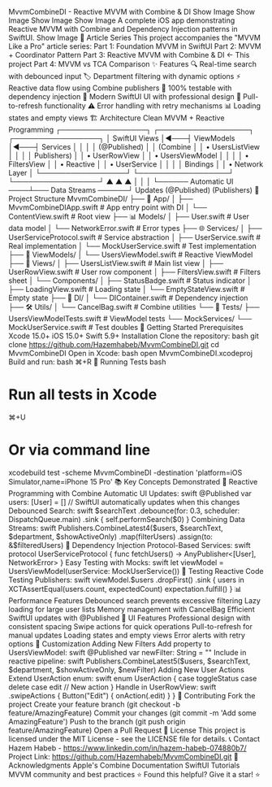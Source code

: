 
MvvmCombineDI - Reactive MVVM with Combine & DI
Show Image
 Show Image
 Show Image
 Show Image
A complete iOS app demonstrating Reactive MVVM with Combine and Dependency Injection patterns in SwiftUI.
Show Image
📖 Article Series
This project accompanies the "MVVM Like a Pro" article series:
Part 1: Foundation MVVM in SwiftUI
Part 2: MVVM + Coordinator Pattern
Part 3: Reactive MVVM with Combine & DI ← This project
Part 4: MVVM vs TCA Comparison
✨ Features
🔍 Real-time search with debounced input
🏷️ Department filtering with dynamic options
⚡ Reactive data flow using Combine publishers
🧪 100% testable with dependency injection
📱 Modern SwiftUI UI with professional design
🔄 Pull-to-refresh functionality
⚠️ Error handling with retry mechanisms
📊 Loading states and empty views
🏗️ Architecture
Clean MVVM + Reactive Programming
┌─────────────────┐    ┌──────────────────┐    ┌─────────────────┐
│   SwiftUI Views │◄───┤   ViewModels     │◄───┤   Services      │
│                 │    │  (@Published)    │    │ (Combine        │
│ • UsersListView │    │                  │    │  Publishers)    │
│ • UserRowView   │    │ • UsersViewModel │    │                 │
│ • FiltersView   │    │ • Reactive       │    │ • UserService   │
│                 │    │   Bindings       │    │ • Network Layer │
└─────────────────┘    └──────────────────┘    └─────────────────┘
         ▲                        ▲                        ▲
         │                        │                        │
         └────── Automatic UI ────┴─── Data Streams ──────┘
                Updates (@Published)     (Publishers)
📁 Project Structure
MvvmCombineDI/
├── 📱 App/
│   ├── MvvmCombineDIApp.swift        # App entry point with DI
│   └── ContentView.swift           # Root view
├── 📊 Models/
│   ├── User.swift                  # User data model
│   └── NetworkError.swift          # Error types
├── 🌐 Services/
│   ├── UserServiceProtocol.swift   # Service abstraction
│   ├── UserService.swift           # Real implementation
│   └── MockUserService.swift       # Test implementation
├── 🧠 ViewModels/
│   └── UsersViewModel.swift        # Reactive ViewModel
├── 📱 Views/
│   ├── UsersListView.swift         # Main list view
│   ├── UserRowView.swift           # User row component
│   ├── FiltersView.swift           # Filters sheet
│   └── Components/
│       ├── StatusBadge.swift       # Status indicator
│       ├── LoadingView.swift       # Loading state
│       └── EmptyStateView.swift    # Empty state
├── 💉 DI/
│   └── DIContainer.swift           # Dependency injection
├── 🛠️ Utils/
│   └── CancelBag.swift            # Combine utilities
└── 🧪 Tests/
    ├── UsersViewModelTests.swift   # ViewModel tests
    └── MockServices/
        └── MockUserService.swift   # Test doubles
🚀 Getting Started
Prerequisites
Xcode 15.0+
iOS 15.0+
Swift 5.9+
Installation
Clone the repository:
bash
git clone https://github.com/Hazemhabeb/MvvmCombineDI.git
cd MvvmCombineDI
Open in Xcode:
bash
open MvvmCombineDI.xcodeproj
Build and run:
bash
⌘+R
🧪 Running Tests
bash
# Run all tests in Xcode
⌘+U

# Or via command line
xcodebuild test -scheme MvvmCombineDI -destination 'platform=iOS Simulator,name=iPhone 15 Pro'
📚 Key Concepts Demonstrated
🔄 Reactive Programming with Combine
Automatic UI Updates:
swift
@Published var users: [User] = []
// SwiftUI automatically updates when this changes
Debounced Search:
swift
$searchText
    .debounce(for: 0.3, scheduler: DispatchQueue.main)
    .sink { self.performSearch($0) }
Combining Data Streams:
swift
Publishers.CombineLatest4($users, $searchText, $department, $showActiveOnly)
    .map(filterUsers)
    .assign(to: &$filteredUsers)
💉 Dependency Injection
Protocol-Based Services:
swift
protocol UserServiceProtocol {
    func fetchUsers() -> AnyPublisher<[User], NetworkError>
}
Easy Testing with Mocks:
swift
let viewModel = UsersViewModel(userService: MockUserService())
🧪 Testing Reactive Code
Testing Publishers:
swift
viewModel.$users
    .dropFirst()
    .sink { users in
        XCTAssertEqual(users.count, expectedCount)
        expectation.fulfill()
    }
📊 Performance Features
Debounced search prevents excessive filtering
Lazy loading for large user lists
Memory management with CancelBag
Efficient SwiftUI updates with @Published
🎨 UI Features
Professional design with consistent spacing
Swipe actions for quick operations
Pull-to-refresh for manual updates
Loading states and empty views
Error alerts with retry options
🔧 Customization
Adding New Filters
Add property to UsersViewModel:
swift
@Published var newFilter: String = ""
Include in reactive pipeline:
swift
Publishers.CombineLatest5($users, $searchText, $department, $showActiveOnly, $newFilter)
Adding New User Actions
Extend UserAction enum:
swift
enum UserAction {
    case toggleStatus
    case delete
    case edit  // New action
}
Handle in UserRowView:
swift
.swipeActions {
    Button("Edit") { onAction(.edit) }
}
🤝 Contributing
Fork the project
Create your feature branch (git checkout -b feature/AmazingFeature)
Commit your changes (git commit -m 'Add some AmazingFeature')
Push to the branch (git push origin feature/AmazingFeature)
Open a Pull Request
📄 License
This project is licensed under the MIT License - see the LICENSE file for details.
📞 Contact
Hazem Habeb - https://www.linkedin.com/in/hazem-habeb-074880b7/
Project Link: https://github.com/Hazemhabeb/MvvmCombineDI.git
🙏 Acknowledgments
Apple's Combine Documentation
SwiftUI Tutorials
MVVM community and best practices
⭐ Found this helpful? Give it a star! ⭐
